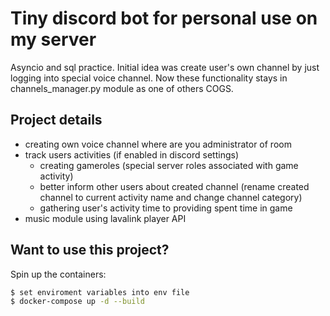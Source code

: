 # Tiny discord bot for personal use on my server

Asyncio and sql practice.
Initial idea was create user's own channel by just logging into special voice channel. 
Now these functionality stays in channels_manager.py module as one of others COGS.

## Project details

- creating own voice channel where are you administrator of room
- track users activities (if enabled in discord settings)
  - creating gameroles (special server roles associated with game activity)
  - better inform other users about created channel (rename created channel to current activity name and change channel category)
  - gathering user's activity time to providing spent time in game
- music module using lavalink player API
## Want to use this project?

Spin up the containers:

```sh
$ set enviroment variables into env file
$ docker-compose up -d --build
```
